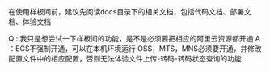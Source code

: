 在使用样板间前，建议先阅读docs目录下的相关文档，包括代码文档、部署文档、体验文档

 Q : 我只是想尝试一下样板间的功能，是不是必须要把相应的阿里云资源都开通
 A ：ECS不强制开通，可以在本机环境运行
      OSS，MTS，MNS必须要开通，并修改配置文件中的相应配置，否则无法体验文件上传-转码-转码状态查询的功能


